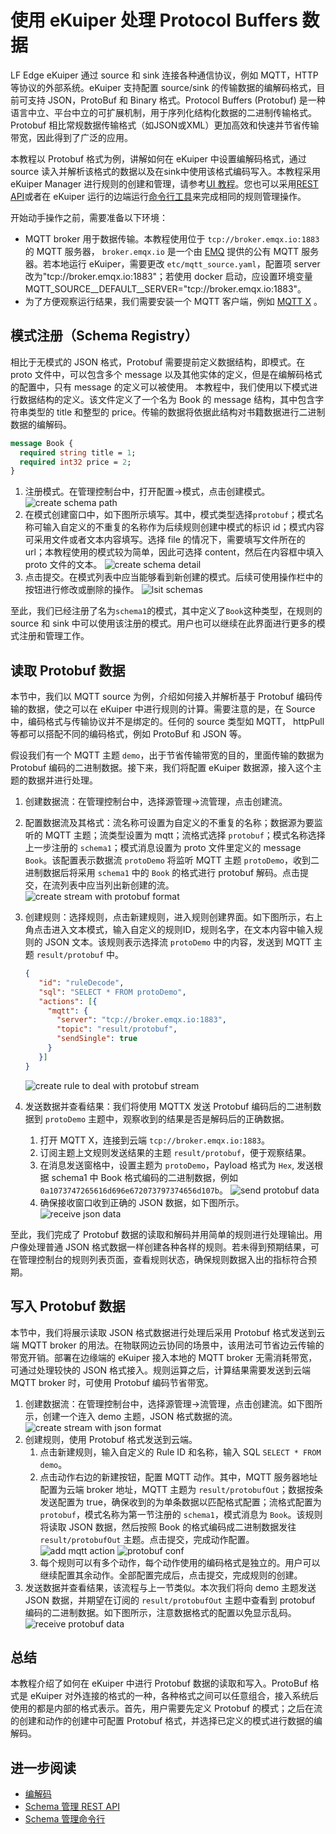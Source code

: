 # 使用 eKuiper 处理 Protocol Buffers 数据

LF Edge eKuiper 通过 source 和 sink 连接各种通信协议，例如 MQTT，HTTP 等协议的外部系统。eKuiper 支持配置 source/sink 的传输数据的编解码格式，目前可支持 JSON，ProtoBuf 和 Binary 格式。Protocol Buffers (Protobuf) 是一种语言中立、平台中立的可扩展机制，用于序列化结构化数据的二进制传输格式。Protobuf 相比常规数据传输格式（如JSON或XML）更加高效和快速并节省传输带宽，因此得到了广泛的应用。

本教程以 Protobuf 格式为例，讲解如何在 eKuiper 中设置编解码格式，通过 source 读入并解析该格式的数据以及在sink中使用该格式编码写入。本教程采用 eKuiper Manager 进行规则的创建和管理，请参考[UI 教程](../../operation/manager-ui/overview.md)。您也可以采用[REST API](../../operation/restapi/overview.md)或者在 eKuiper 运行的边端运行[命令行工具](../../operation/cli/overview.md)来完成相同的规则管理操作。

开始动手操作之前，需要准备以下环境：

- MQTT broker 用于数据传输。本教程使用位于 `tcp://broker.emqx.io:1883` 的 MQTT 服务器， `broker.emqx.io` 是一个由 [EMQ](https://www.emqx.cn) 提供的公有 MQTT 服务器。若本地运行 eKuiper，需要更改 `etc/mqtt_source.yaml`，配置项 server 改为"tcp://broker.emqx.io:1883"；若使用 docker 启动，应设置环境变量 MQTT_SOURCE__DEFAULT__SERVER="tcp://broker.emqx.io:1883"。
- 为了方便观察运行结果，我们需要安装一个 MQTT 客户端，例如 [MQTT X](https://mqttx.app/) 。

## 模式注册（Schema Registry）

相比于无模式的 JSON 格式，Protobuf 需要提前定义数据结构，即模式。在 proto 文件中，可以包含多个 message 以及其他实体的定义，但是在编解码格式的配置中，只有 message 的定义可以被使用。 本教程中，我们使用以下模式进行数据结构的定义。该文件定义了一个名为 Book 的 message 结构，其中包含字符串类型的 title 和整型的 price。传输的数据将依据此结构对书籍数据进行二进制数据的编解码。

```protobuf
message Book {
  required string title = 1; 
  required int32 price = 2;
}
```

1. 注册模式。在管理控制台中，打开配置->模式，点击创建模式。
   ![create schema path](./resources/create_schema.png)
2. 在模式创建窗口中，如下图所示填写。其中，模式类型选择`protobuf`；模式名称可输入自定义的不重复的名称作为后续规则创建中模式的标识 id；模式内容可采用文件或者文本内容填写。选择 file 的情况下，需要填写文件所在的 url；本教程使用的模式较为简单，因此可选择 content，然后在内容框中填入 proto 文件的文本。
   ![create schema detail](./resources/create_detail.png)
3. 点击提交。在模式列表中应当能够看到新创建的模式。后续可使用操作栏中的按钮进行修改或删除的操作。
   ![lsit schemas](./resources/list_schema.png)

至此，我们已经注册了名为`schema1`的模式，其中定义了`Book`这种类型，在规则的 source 和 sink 中可以使用该注册的模式。用户也可以继续在此界面进行更多的模式注册和管理工作。

## 读取 Protobuf 数据

本节中，我们以 MQTT source 为例，介绍如何接入并解析基于 Protobuf 编码传输的数据，使之可以在 eKuiper 中进行规则的计算。需要注意的是，在 Source 中，编码格式与传输协议并不是绑定的。任何的 source 类型如 MQTT， httpPull 等都可以搭配不同的编码格式，例如 ProtoBuf 和 JSON 等。

假设我们有一个 MQTT 主题 `demo`，出于节省传输带宽的目的，里面传输的数据为 Protobuf 编码的二进制数据。接下来，我们将配置 eKuiper 数据源，接入这个主题的数据并进行处理。

1. 创建数据流：在管理控制台中，选择源管理->流管理，点击创建流。
2. 配置数据流及其格式：流名称可设置为自定义的不重复的名称；数据源为要监听的 MQTT 主题；流类型设置为 mqtt；流格式选择 `protobuf`；模式名称选择上一步注册的 `schema1`；模式消息设置为 proto 文件里定义的 message `Book`。该配置表示数据流 `protoDemo` 将监听 MQTT 主题 `protoDemo`，收到二进制数据后将采用 `schema1` 中的 `Book` 的格式进行 protobuf 解码。点击提交，在流列表中应当列出新创建的流。
   ![create stream with protobuf format](./resources/create_proto_stream.png)
3. 创建规则：选择规则，点击新建规则，进入规则创建界面。如下图所示，右上角点击进入文本模式，输入自定义的规则ID，规则名字，在文本内容中输入规则的 JSON 文本。该规则表示选择流 `protoDemo` 中的内容，发送到 MQTT 主题 `result/protobuf` 中。

   ```json
   {
      "id": "ruleDecode",
      "sql": "SELECT * FROM protoDemo",
      "actions": [{
        "mqtt": {
          "server": "tcp://broker.emqx.io:1883",
          "topic": "result/protobuf",
          "sendSingle": true
        }
      }]
   }
   ```
   ![create rule to deal with protobuf stream](./resources/proto_src_rule.png)
4. 发送数据并查看结果：我们将使用 MQTTX 发送 Protobuf 编码后的二进制数据到 `protoDemo` 主题中，观察收到的结果是否是解码后的正确数据。
   1. 打开 MQTT X，连接到云端 `tcp://broker.emqx.io:1883`。
   2. 订阅主题上文规则发送结果的主题 `result/protobuf`，便于观察结果。
   3. 在消息发送窗格中，设置主题为  `protoDemo`，Payload 格式为 `Hex`, 发送根据 schema1 中 Book 格式编码的二进制数据，例如 `0a1073747265616d696e672073797374656d107b`。
      ![send protobuf data](./resources/source_send.png)
   4. 确保接收窗口收到正确的 JSON 数据，如下图所示。
   ![receive json data](./resources/receive_json.png)

至此，我们完成了 Protobuf 数据的读取和解码并用简单的规则进行处理输出。用户像处理普通 JSON 格式数据一样创建各种各样的规则。若未得到预期结果，可在管理控制台的规则列表页面，查看规则状态，确保规则数据入出的指标符合预期。

## 写入 Protobuf 数据

本节中，我们将展示读取 JSON 格式数据进行处理后采用 Protobuf 格式发送到云端 MQTT broker 的用法。在物联网边云协同的场景中，该用法可节省边云传输的带宽开销。部署在边缘端的 eKuiper 接入本地的 MQTT broker 无需消耗带宽，可通过处理较快的 JSON 格式接入。规则运算之后，计算结果需要发送到云端 MQTT broker 时，可使用 Protobuf 编码节省带宽。

1. 创建数据流：在管理控制台中，选择源管理->流管理，点击创建流。如下图所示，创建一个连入 demo 主题，JSON 格式数据的流。
   ![create stream with json format](./resources/create_json_stream.png)
2. 创建规则，使用 Protobuf 格式发送到云端。
   1. 点击新建规则，输入自定义的 Rule ID 和名称，输入 SQL `SELECT * FROM demo`。
   2. 点击动作右边的新建按钮，配置 MQTT 动作。其中，MQTT 服务器地址配置为云端 broker 地址，MQTT 主题为 `result/protobufOut`；数据按条发送配置为 true，确保收到的为单条数据以匹配格式配置；流格式配置为 `protobuf`，模式名称为第一节注册的 `schema1`，模式消息为 `Book`。该规则将读取 JSON 数据，然后按照 Book 的格式编码成二进制数据发往 `result/protobufOut` 主题。点击提交，完成动作配置。
   ![add mqtt action](./resources/action_mqtt.png)
   ![protobuf conf](./resources/action_protobuf.png)
   3. 每个规则可以有多个动作，每个动作使用的编码格式是独立的。用户可以继续配置其余动作。全部配置完成后，点击提交，完成规则的创建。
3. 发送数据并查看结果，该流程与上一节类似。本次我们将向 demo 主题发送 JSON 数据，并期望在订阅的 `result/protobufOut` 主题中查看到 protobuf 编码的二进制数据。如下图所示，注意数据格式的配置以免显示乱码。
   ![receive protobuf data](./resources/receive_protobuf.png)

## 总结

本教程介绍了如何在 eKuiper 中进行 Protobuf 数据的读取和写入。ProtoBuf 格式是 eKuiper 对外连接的格式的一种，各种格式之间可以任意组合，接入系统后使用的都是内部的格式表示。首先，用户需要先定义 Protobuf 的模式；之后在流的创建和动作的创建中可配置 Protobuf 格式，并选择已定义的模式进行数据的编解码。

## 进一步阅读

- [编解码](../../rules/codecs.md)
- [Schema 管理 REST API](../../operation/restapi/schemas.md)
- [Schema 管理命令行](../../operation/cli/schemas.md)


